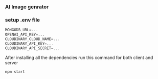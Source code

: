 ### AI Image genrator

### setup .env file
```js
MONGODB_URL=...
OPENAI_API_KEY=...
CLOUDINARY_CLOUD_NAME=...
CLOUDINARY_API_KEY=...
CLOUDINARY_API_SECRET=...
```

After installing all the dependencies
run this command for both client and server 
```shell
npm start
```
